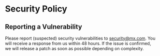 # Security Policy

## Reporting a Vulnerability

Please report (suspected) security vulnerabilities to security@mx.com. You will receive a response from us within 48 hours. If the issue is confirmed, we will release a patch as soon as possible depending on complexity.
